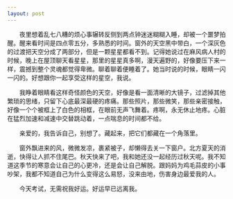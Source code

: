 ```yaml
---
layout: post
---
```

　　夜里想着乱七八糟的烦心事辗转反侧到两点钟迷迷糊糊入睡，却被一个噩梦拍醒。醒来看时间是四点零五分，多熟悉的时间。窗外的天空黑中带白，一个深灰色的过渡把天空分成了两部分，但是一颗星星都看不到。记得她说过在麻风病人村的时候，晚上在屋顶聊天看星星，那里的星星真多啊，漫天遍野的，好像要压下来一样，震撼到整个灵魂都觉得卑微。聊着聊着便睡着了。她当时说的时候，眼睛一闪一闪的。好想跟你一起享受这样的星空，我说。

　　我睁着眼睛看这样奇怪颜色的天空，好像是看一面清晰的大镜子，过滤掉其他繁琐的思绪，只留下心底最深最硬的疼痛。那些照片，那些微笑，那些亲密接触，好像一个个被框上了白色的相框，在眼前无声飞舞着。疼啊，永无休止地疼。心脏在猛烈加速和减速中交替跳动着，一点喘息的时间都不给。

　　亲爱的，我告诉自己，别想了。藏起来，把它们都藏在一个角落里。

　　窗外飘进来的风，微微发凉，裹紧被子，却懒得去关一下窗户。北方夏天的消逝，快得让人抓不住尾巴。秋天快来了吧，我和她还没一起经历过秋天呢。我不知道这季节的寒意会让自己的心更冷，还是会让自己解脱。跟妈妈为鸡毛蒜皮的小事吵架，我都不知道自己为什么变得这么易怒，没来由地，伤害身边最爱我的人。

　　今天考试，无需祝我好运。好运早已远离我。